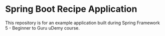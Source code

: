# Spring Boot Recipe Application

This repository is for an example application built during Spring Framework 5 - Beginner to Guru uDemy course.